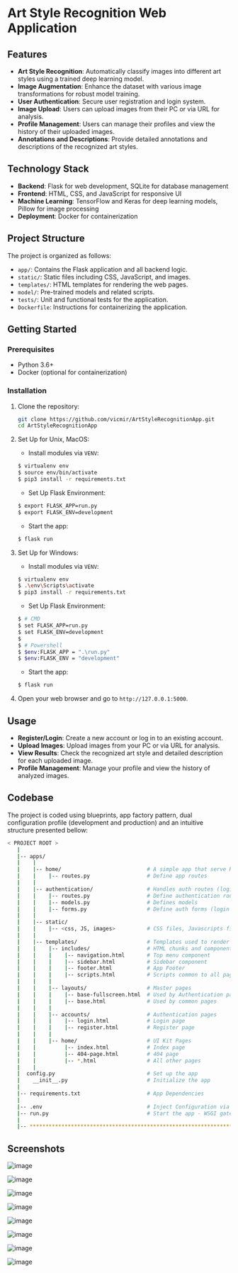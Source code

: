 # Art Style Recognition Web Application

## Features

- **Art Style Recognition**: Automatically classify images into different art styles using a trained deep learning model.
- **Image Augmentation**: Enhance the dataset with various image transformations for robust model training.
- **User Authentication**: Secure user registration and login system.
- **Image Upload**: Users can upload images from their PC or via URL for analysis.
- **Profile Management**: Users can manage their profiles and view the history of their uploaded images.
- **Annotations and Descriptions**: Provide detailed annotations and descriptions of the recognized art styles.

## Technology Stack

- **Backend**: Flask for web development, SQLite for database management
- **Frontend**: HTML, CSS, and JavaScript for responsive UI
- **Machine Learning**: TensorFlow and Keras for deep learning models, Pillow for image processing
- **Deployment**: Docker for containerization

## Project Structure

The project is organized as follows:
- `app/`: Contains the Flask application and all backend logic.
- `static/`: Static files including CSS, JavaScript, and images.
- `templates/`: HTML templates for rendering the web pages.
- `model/`: Pre-trained models and related scripts.
- `tests/`: Unit and functional tests for the application.
- `Dockerfile`: Instructions for containerizing the application.

## Getting Started

### Prerequisites
- Python 3.6+
- Docker (optional for containerization)

### Installation
1. Clone the repository:
    ```sh
    git clone https://github.com/vicmir/ArtStyleRecognitionApp.git
    cd ArtStyleRecognitionApp
    ```

2. Set Up for Unix, MacOS:
   - Install modules via `VENV`:
   ```sh
   $ virtualenv env
   $ source env/bin/activate
   $ pip3 install -r requirements.txt
   ```

   - Set Up Flask Environment:
   ```sh
   $ export FLASK_APP=run.py
   $ export FLASK_ENV=development
   ```

   - Start the app:
   ```sh
   $ flask run
   ```
   
3. Set Up for Windows:
   - Install modules via `VENV`:
   ```sh
   $ virtualenv env
   $ .\env\Scripts\activate
   $ pip3 install -r requirements.txt
   ```

   - Set Up Flask Environment:
   ```sh
   $ # CMD
   $ set FLASK_APP=run.py
   $ set FLASK_ENV=development
   $
   $ # Powershell
   $ $env:FLASK_APP = ".\run.py"
   $ $env:FLASK_ENV = "development"
   ```

   - Start the app:
   ```sh
   $ flask run
   ```

4. Open your web browser and go to `http://127.0.0.1:5000`.

## Usage

- **Register/Login**: Create a new account or log in to an existing account.
- **Upload Images**: Upload images from your PC or via URL for analysis.
- **View Results**: Check the recognized art style and detailed description for each uploaded image.
- **Profile Management**: Manage your profile and view the history of analyzed images.

## Codebase

The project is coded using blueprints, app factory pattern, dual configuration profile (development and production) and an intuitive structure presented bellow:

```bash
< PROJECT ROOT >
   |
   |-- apps/
   |    |
   |    |-- home/                           # A simple app that serve HTML files
   |    |    |-- routes.py                  # Define app routes
   |    |
   |    |-- authentication/                 # Handles auth routes (login and register)
   |    |    |-- routes.py                  # Define authentication routes  
   |    |    |-- models.py                  # Defines models  
   |    |    |-- forms.py                   # Define auth forms (login and register) 
   |    |
   |    |-- static/
   |    |    |-- <css, JS, images>          # CSS files, Javascripts files
   |    |
   |    |-- templates/                      # Templates used to render pages
   |    |    |-- includes/                  # HTML chunks and components
   |    |    |    |-- navigation.html       # Top menu component
   |    |    |    |-- sidebar.html          # Sidebar component
   |    |    |    |-- footer.html           # App Footer
   |    |    |    |-- scripts.html          # Scripts common to all pages
   |    |    |
   |    |    |-- layouts/                   # Master pages
   |    |    |    |-- base-fullscreen.html  # Used by Authentication pages
   |    |    |    |-- base.html             # Used by common pages
   |    |    |
   |    |    |-- accounts/                  # Authentication pages
   |    |    |    |-- login.html            # Login page
   |    |    |    |-- register.html         # Register page
   |    |    |
   |    |    |-- home/                      # UI Kit Pages
   |    |         |-- index.html            # Index page
   |    |         |-- 404-page.html         # 404 page
   |    |         |-- *.html                # All other pages
   |    |    
   |  config.py                             # Set up the app
   |    __init__.py                         # Initialize the app
   |
   |-- requirements.txt                     # App Dependencies
   |
   |-- .env                                 # Inject Configuration via Environment
   |-- run.py                               # Start the app - WSGI gateway
   |
   |-- ************************************************************************
```

## Screenshots

![image](https://github.com/vicmir/ArtStyleRecognitionApp/assets/79836020/11d09e06-7d7a-482b-9acc-dd0b2dc6cc56)

![image](https://github.com/vicmir/ArtStyleRecognitionApp/assets/79836020/96149290-db4e-4a84-937e-80a2dbcb0fd9)

![image](https://github.com/vicmir/ArtStyleRecognitionApp/assets/79836020/210e3650-69f0-435a-bbb7-963e1142b038)

![image](https://github.com/vicmir/ArtStyleRecognitionApp/assets/79836020/6f541b56-f6e8-46f6-b2a4-6b5134014181)

![image](https://github.com/vicmir/ArtStyleRecognitionApp/assets/79836020/e8b521ef-b0c4-4ab8-974f-f06c7c29e289)

![image](https://github.com/vicmir/ArtStyleRecognitionApp/assets/79836020/48978025-9107-4555-9b81-844630573f34)

![image](https://github.com/vicmir/ArtStyleRecognitionApp/assets/79836020/3605b0f1-35c8-4d43-a4df-989c1831e539)

![image](https://github.com/vicmir/ArtStyleRecognitionApp/assets/79836020/2be08500-5f0b-4287-9f15-ec876db18fba)

